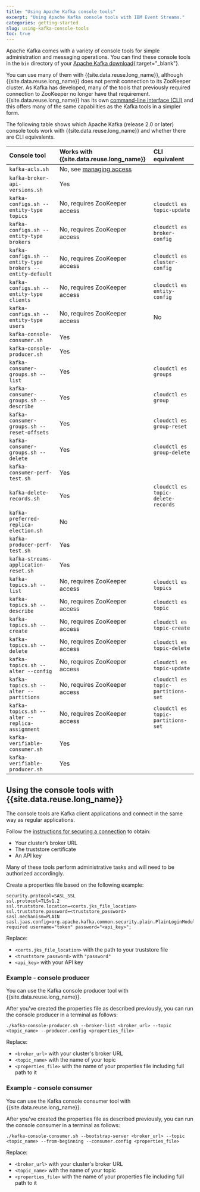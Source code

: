 ```yaml
---
title: "Using Apache Kafka console tools"
excerpt: "Using Apache Kafka console tools with IBM Event Streams."
categories: getting-started
slug: using-kafka-console-tools
toc: true
---
```


Apache Kafka comes with a variety of console tools for simple administration and messaging operations. You can find these console tools in the `bin` directory of your [Apache Kafka download](https://www.apache.org/dyn/closer.cgi?path=/kafka/2.0.0/kafka_2.11-2.0.0.tgz){:target="_blank"}.

You can use many of them with {{site.data.reuse.long_name}}, although {{site.data.reuse.long_name}} does not permit connection to its ZooKeeper cluster. As Kafka has developed, many of the tools that previously required connection to ZooKeeper no longer have that requirement. {{site.data.reuse.long_name}} has its own [command-line interface (CLI)](../../installing/post-installation/#installing-the-cli) and this offers many of the same capabilities as the Kafka tools in a simpler form.

The following table shows which Apache Kafka (release 2.0 or later) console tools work with {{site.data.reuse.long_name}} and whether there are CLI equivalents.

| Console tool     | Works with {{site.data.reuse.long_name}}      | CLI equivalent   |
|:-----------------|:-----------------|:-----------------|
| `kafka-acls.sh`    | No, see [managing access](../../security/managing-access/) | |
| `kafka-broker-api-versions.sh` | Yes | |
| `kafka-configs.sh --entity-type topics` | No, requires ZooKeeper access | `cloudctl es topic-update` |
| `kafka-configs.sh --entity-type brokers` | No, requires ZooKeeper access | `cloudctl es broker-config` |
| `kafka-configs.sh --entity-type brokers --entity-default` | No, requires ZooKeeper access | `cloudctl es cluster-config` |
| `kafka-configs.sh --entity-type clients` | No, requires ZooKeeper access | `cloudctl es entity-config` |
| `kafka-configs.sh --entity-type users` | No, requires ZooKeeper access | No |
| `kafka-console-consumer.sh` | Yes | |
| `kafka-console-producer.sh` | Yes | |
| `kafka-consumer-groups.sh --list` | Yes | `cloudctl es groups` |
| `kafka-consumer-groups.sh --describe` | Yes | `cloudctl es group` |
| `kafka-consumer-groups.sh --reset-offsets` | Yes | `cloudctl es group-reset` |
| `kafka-consumer-groups.sh --delete` | Yes | `cloudctl es group-delete` |
| `kafka-consumer-perf-test.sh` | Yes | |
| `kafka-delete-records.sh` | Yes | `cloudctl es topic-delete-records` |
| `kafka-preferred-replica-election.sh` | No | |
| `kafka-producer-perf-test.sh` | Yes | |
| `kafka-streams-application-reset.sh` | Yes | |
| `kafka-topics.sh --list` | No, requires ZooKeeper access | `cloudctl es topics` |
| `kafka-topics.sh --describe` | No, requires ZooKeeper access | `cloudctl es topic` |
| `kafka-topics.sh --create` | No, requires ZooKeeper access | `cloudctl es topic-create` |
| `kafka-topics.sh --delete` | No, requires ZooKeeper access | `cloudctl es topic-delete` |
| `kafka-topics.sh --alter --config` | No, requires ZooKeeper access | `cloudctl es topic-update` |
| `kafka-topics.sh --alter --partitions` | No, requires ZooKeeper access | `cloudctl es topic-partitions-set` |
| `kafka-topics.sh --alter --replica-assignment` | No, requires ZooKeeper access | `cloudctl es topic-partitions-set` |
| `kafka-verifiable-consumer.sh` | Yes | |
| `kafka-verifiable-producer.sh` | Yes | |

## Using the console tools with {{site.data.reuse.long_name}}

The console tools are Kafka client applications and connect in the same way as regular applications.

Follow the [instructions for securing a connection](../../getting-started/client/#securing-the-connection) to obtain:
* Your cluster’s broker URL
* The truststore certificate
* An API key

Many of these tools perform administrative tasks and will need to be authorized accordingly.

Create a properties file based on the following example:

```
security.protocol=SASL_SSL
ssl.protocol=TLSv1.2
ssl.truststore.location=<certs.jks_file_location>
ssl.truststore.password=<truststore_password>
sasl.mechanism=PLAIN
sasl.jaas.config=org.apache.kafka.common.security.plain.PlainLoginModule required username="token" password="<api_key>";
```

Replace:
* `<certs.jks_file_location>` with the path to your truststore file
* `<truststore_password>` with `"password"`
* `<api_key>` with your API key


### Example - console producer

You can use the Kafka console producer tool with {{site.data.reuse.long_name}}.

After you've created the properties file as described previously, you can run the console producer in a terminal as follows:

```
./kafka-console-producer.sh --broker-list <broker_url> --topic <topic_name> --producer.config <properties_file>
```

Replace:
* `<broker_url>` with your cluster's broker URL
* `<topic_name>` with the name of your topic
* `<properties_file>` with the name of your properties file including full path to it


### Example - console consumer

You can use the Kafka console consumer tool with {{site.data.reuse.long_name}}.

After you've created the properties file as described previously, you can run the console consumer in a terminal as follows:

```
./kafka-console-consumer.sh --bootstrap-server <broker_url> --topic <topic_name> --from-beginning --consumer.config <properties_file>
```

Replace:
* `<broker_url>` with your cluster's broker URL
* `<topic_name>` with the name of your topic
* `<properties_file>` with the name of your properties file including full path to it
